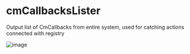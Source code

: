 # cmCallbacksLister
Output list of CmCallbacks from entire system, used for catching actions connected with registry

![image](https://user-images.githubusercontent.com/24960803/183071556-35d6dc37-624f-45a6-9d5f-823521ce560e.png)
